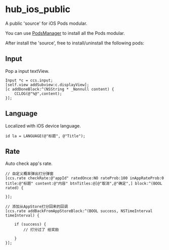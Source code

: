 # hub_ios_public

A public 'source' for iOS Pods modular.   

You can use [PodsManager](https://github.com/gwh111/PodsManager) to install all the Pods modular.  

After install the 'source', free to install/uninstall the following pods:  

## Input  
Pop a input textView.  
```
Input *c = ccs.input;
[self.view addSubview:c.displayView];
[c addDoneBlock:^(NSString * _Nonnull content) {
    CCLOG(@"%@",content);
}];
```

## Language  
Localized with iOS device language.  
```
id la = LANGUAGE(@"标题", @"Title");
```

## Rate  
Auto check app's rate.   
```
// 自定义概率弹出打分弹窗
[ccs.rate checkRate:@"appId" ratedOnce:NO rateProb:100 inAppRateProb:0 title:@"标题" content:@"内容" btnTitles:@[@"取消",@"确定",] block:^(BOOL rated) {
    
}];

// 添加从AppStore打分回来的回调
[ccs.rate addBackFromAppStoreBlock:^(BOOL success, NSTimeInterval timeInterval) {
    
    if (success) {
        // 打分过了 给奖励
        
    }
}];
```
